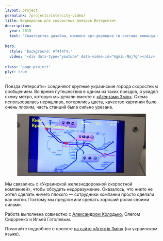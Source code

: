 ```yaml
---
layout: project
permalink: /projects/intercity-video/
title: Видеоролик для скоростных поездов Интерсити+
description:
  year: 2015
  text: 'Соавторство дизайна, немного арт-дирекшна (в составе команды <a href="https://facebook.com/agentyzmin">«Агенти Змін»</a>)'

hero:
  style: 'background: #f4f4f4;'
  video: '<div data-type="youtube" data-video-id="9gmiL-Nnj7g"></div>'

class: 'page-project'
plyr: true
---
```


Поезда Интерсити+ соединяют крупные украинские города скоростным сообщением. Во время путешествия в одном из таких поездов, я увидел схему метро, которую мы делали вместе с <a href="https://facebook.com/agentyzmin">«Агентами Змін»</a>. Схема использовалась неряшливо, потерялись цвета, качество картинки было очень плохим, часть станций была сильно урезана.

<figure>
  <img src="/i/projects/intercity-video/before.jpg" alt="Кадр из предыдущего видео">
</figure>

Мы связались с «Украинской железнодорожной скоростной компанией», чтобы обсудить недоразумение. Оказалось, что никто не хотел сделать ничего плохого — сотрудники компании просто сделали как могли. Поэтому мы предложили сделать хороший ролик своими силами.

Работа выполнена совместно с [Александром Колодько](http://alexkolodko.com/), Олегом Сидоренко и Ильей Гоголевым.

Почитайте подробнее о проекте [на сайте «Агентів Змін»](http://a3.kyiv.ua/intercity/) (на украинском языке).
